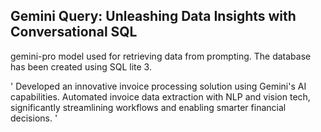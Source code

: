 ## Gemini Query: Unleashing Data Insights with Conversational SQL

gemini-pro model used for retrieving data from prompting.
The database has been created using SQL lite 3.  

'
Developed an innovative invoice processing solution using Gemini's AI capabilities. 
Automated invoice data extraction with NLP and vision tech, significantly streamlining workflows and enabling smarter financial decisions.
'

